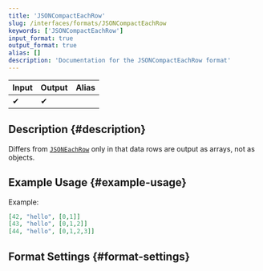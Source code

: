 ```yaml
---
title: 'JSONCompactEachRow'
slug: /interfaces/formats/JSONCompactEachRow
keywords: ['JSONCompactEachRow']
input_format: true
output_format: true
alias: []
description: 'Documentation for the JSONCompactEachRow format'
---
```


| Input | Output | Alias |
|-------|--------|-------|
| ✔     | ✔      |       |

## Description {#description}

Differs from [`JSONEachRow`](./JSONEachRow.md) only in that data rows are output as arrays, not as objects.

## Example Usage {#example-usage}

Example:

```json
[42, "hello", [0,1]]
[43, "hello", [0,1,2]]
[44, "hello", [0,1,2,3]]
```

## Format Settings {#format-settings}

